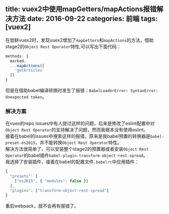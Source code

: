 title: vuex2中使用mapGetters/mapActions报错解决方法
date: 2016-09-22
categories: 前端
tags: [vuex2]
---

在尝鲜vuex2时，发现vuex2增加了`mapGetters`和`mapActions`的方法，借助stage2的`Object Rest Operator`特性,可以写出下面代码：
```javascript
methods: {
  marked,
  ...mapActions([
    'getArticles'
  ])
}
```
但是在借助babel编译转换时发生了报错：`BabelLoaderError: SyntaxError: Unexpected token`。
  
<!-- more -->
### 解决方案
在vuex的repo issues中有人提过这样的问题，后来是修改了eslint配置中对`Object Rest Operator`的支持解决了问题，然而我根本没有使用eslint。  
接着在babel的issues中搜索这样的报错，原来是我babel预置的转换器是`babel-preset-es2015`，并不能转换`Object Rest Operator`特性。  
解决方法很简单了，可以安装整个stage2的预置器或者安装`Object Rest Operator`的babel插件`babel-plugin-transform-object-rest-spread`。  
我选择了安装插件，接着在babel的配置文件`.babelrc`中应用插件：
```javascript
{
  "presets": [
    ["es2015", { "modules": false }]
  ],
  "plugins": ["transform-object-rest-spread"]
}
```
重启webpack，就不会再有报错了。